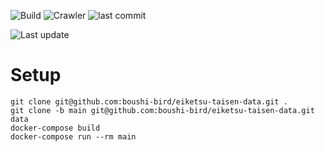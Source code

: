 ![Build](https://github.com/boushi-bird/eiketsu-taisen-data/workflows/Build/badge.svg)
![Crawler](https://github.com/boushi-bird/eiketsu-taisen-data/workflows/Crawler/badge.svg)
![last commit](https://img.shields.io/github/last-commit/boushi-bird/eiketsu-taisen-data/develop.svg)


![Last update](https://img.shields.io/github/last-commit/boushi-bird/eiketsu-taisen-data/main.svg?label=LastUpdate)

# Setup

```shell
git clone git@github.com:boushi-bird/eiketsu-taisen-data.git .
git clone -b main git@github.com:boushi-bird/eiketsu-taisen-data.git data
docker-compose build
docker-compose run --rm main
```
